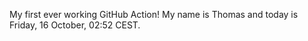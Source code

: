 My first ever working GitHub Action!
My name is Thomas and today is Friday, 16 October, 02:52 CEST. 
